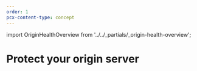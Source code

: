 ```yaml
---
order: 1
pcx-content-type: concept
---
```


import OriginHealthOverview from '../../_partials/_origin-health-overview';

# Protect your origin server

<OriginHealthOverview />
